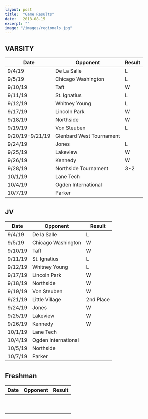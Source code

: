 ```yaml
---
layout: post
title:  "Game Results"
date:   2018-08-15
excerpt: ""
image: "/images/regionals.jpg"
---
```



<div class="table-wrapper">

<h2>VARSITY</h2>
<table>
	<thead>
		<tr>
			<th>Date</th>
			<th>Opponent</th>
			<th>Result</th>
		</tr>
	</thead>
			<tbody>
				<tr>
					<td>9/4/19</td>
					<td>De La Salle</td>
					<td>L</td>
				</tr>
				<tr>
					<td>9/5/19</td>
					<td>Chicago Washington</td>
					<td>L</td>
				</tr>
				<tr>
					<td>9/10/19</td>
					<td>Taft</td>
					<td>W</td>
				</tr>
				<tr>
					<td>9/11/19</td>
					<td>St. Ignatius</td>
					<td>L</td>
				</tr>
				<tr>
					<td>9/12/19</td>
					<td>Whitney Young</td>
					<td>L</td>
				</tr>
				<tr>
					<td>9/17/19</td>
					<td>Lincoln Park</td>
					<td>W</td>
				</tr>
				<tr>
					<td>9/18/19</td>
					<td>Northside</td>
					<td>W</td>
				</tr>
				<tr>
					<td>9/19/19</td>
					<td>Von Steuben</td>
					<td>L</td>
				</tr>
				<tr>
					<td>9/20/19-9/21/19</td>
					<td>Glenbard West Tournament</td>
					<td></td>
				</tr>
				<tr>
					<td>9/24/19</td>
					<td>Jones</td>
					<td>L</td>
				</tr>
				<tr>
					<td>9/25/19</td>
					<td>Lakeview</td>
					<td>W</td>
				</tr>
				<tr>
					<td>9/26/19</td>
					<td>Kennedy</td>
					<td>W</td>
				</tr>
				<tr>
					<td>9/28/19</td>
					<td>Northside Tournament</td>
					<td>3-2</td>
				</tr>
				<tr>
					<td>10/1/19</td>
					<td>Lane Tech</td>
					<td></td>
				</tr>
				<tr>
					<td>10/4/19</td>
					<td>Ogden International</td>
					<td></td>
				</tr>
				<tr>
					<td>10/7/19</td>
					<td>Parker</td>
					<td></td>
				</tr>
			</tbody>
			<tfoot>
				<tr>
					<td colspan="2"></td>
					<td></td>
				</tr>
			</tfoot>
		</table>

<h2>JV</h2>
		<table>
			<thead>
				<tr>
					<th>Date</th>
					<th>Opponent</th>
					<th>Result</th>
				</tr>
			</thead>
					<tbody>
				<tr>
					<td>9/4/19</td>
					<td>De la Salle</td>
					<td>L</td>
				</tr>
				<tr>
					<td>9/5/19</td>
					<td>Chicago Washington</td>
					<td>W</td>
				</tr>
				<tr>
					<td>9/10/19</td>
					<td>Taft</td>
					<td>W</td>
				</tr>
				<tr>
					<td>9/11/19</td>
					<td>St. Ignatius</td>
					<td>L</td>
				</tr>
				<tr>
					<td>9/12/19</td>
					<td>Whitney Young</td>
					<td>L</td>
				</tr>
				<tr>
					<td>9/17/19</td>
					<td>Lincoln Park</td>
					<td>W</td>
				</tr>
				<tr>
					<td>9/18/19</td>
					<td>Northside</td>
					<td>W</td>
				</tr>
				<tr>
					<td>9/19/19</td>
					<td>Von Steuben</td>
					<td>W</td>
				</tr>
				<tr>
					<td>9/21/19</td>
					<td>Little Village</td>
					<td>2nd Place</td>
				</tr>
				<tr>
					<td>9/24/19</td>
					<td>Jones</td>
					<td>W</td>
				</tr>
				<tr>
					<td>9/25/19</td>
					<td>Lakeview</td>
					<td>W</td>
				</tr>
				<tr>
					<td>9/26/19</td>
					<td>Kennedy</td>
					<td>W</td>
				</tr>
				<tr>
					<td>10/1/19</td>
					<td>Lane Tech</td>
					<td></td>
				</tr>
				<tr>
					<td>10/4/19</td>
					<td>Ogden International</td>
					<td></td>
				</tr>
				<tr>
					<td>10/5/19</td>
					<td>Northside</td>
					<td></td>
				</tr>
				<tr>
					<td>10/7/19</td>
					<td>Parker</td>
					<td></td>
				</tr>
			</tbody>
			<tfoot>
				<tr>
					<td colspan="2"></td>
					<td></td>
				</tr>
			</tfoot>
		</table>
	</div>

<h2>Freshman</h2>
<table>
	<thead>
		<tr>
			<th>Date</th>
			<th>Opponent</th>
			<th>Result</th>
		</tr>
	</thead>
			<tbody>
				<tr>
					<td></td>
					<td></td>
					<td></td>
				</tr>
				<tr>
					<td></td>
					<td></td>
					<td></td>
				</tr>
				<tr>
					<td></td>
					<td></td>
					<td></td>
				</tr>
				<tr>
					<td></td>
					<td></td>
					<td></td>
				</tr>
				<tr>
					<td></td>
					<td></td>
					<td></td>
				</tr>
				<tr>
					<td></td>
					<td></td>
					<td></td>
				</tr>
				<tr>
					<td></td>
					<td></td>
					<td></td>
				</tr>
				<tr>
					<td></td>
					<td></td>
					<td></td>
				</tr>
				<tr>
					<td></td>
					<td></td>
					<td></td>
				</tr>
					<tr>
					<td></td>
					<td></td>
					<td></td>
				</tr>
			</tbody>
			<tfoot>
				<tr>
					<td colspan="2"></td>
					<td></td>
				</tr>
			</tfoot>
		</table>



<!--
### Auto-Generating Sitemap
The sitemap is auto generated! Just simply change the front matter of each site. It looks like so...
```
sitemap:
    priority: 0.7
    lastmod: 2017-11-02
    changefreq: weekly
```
### Formspring integration
The contact form below each page on the footer actually collects information! Just change your email address in the ```_config.yml``` file!
-->

